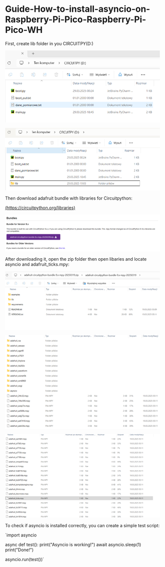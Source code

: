 # Guide-How-to-install-asyncio-on-Raspberry-Pi-Pico-Raspberry-Pi-Pico-WH

First, create lib folder in you CIRCUITPY(D:)

![alt text](Images/1.png)


![alt text](Images/2.png)

Then download adafruit bundle with libraries for Circuitpython:

[(https://circuitpython.org/libraries)](https://circuitpython.org/libraries)


![alt text](Images/3.png)


After downloading it, open the zip folder then open libaries and locate asyncio and adafruit_ticks.mpy: 

![alt text](Images/4.png)

![alt text](Images/5.png)

![alt text](Images/6.png)

To check if asyncio is installed correctly, you can create a simple test script: 

`import asyncio

async def test():
    print("Asyncio is working!")
    await asyncio.sleep(1)
    print("Done!")

asyncio.run(test())`
